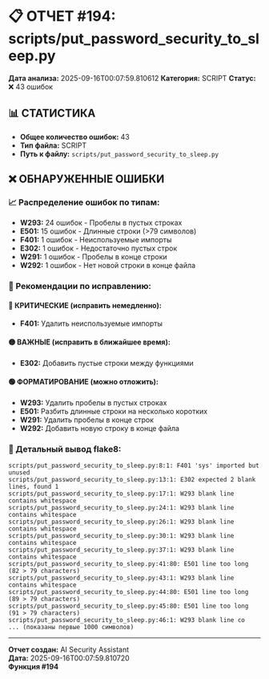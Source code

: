 # 📋 ОТЧЕТ #194: scripts/put_password_security_to_sleep.py

**Дата анализа:** 2025-09-16T00:07:59.810612
**Категория:** SCRIPT
**Статус:** ❌ 43 ошибок

## 📊 СТАТИСТИКА

- **Общее количество ошибок:** 43
- **Тип файла:** SCRIPT
- **Путь к файлу:** `scripts/put_password_security_to_sleep.py`

## ❌ ОБНАРУЖЕННЫЕ ОШИБКИ

### 📈 Распределение ошибок по типам:

- **W293:** 24 ошибок - Пробелы в пустых строках
- **E501:** 15 ошибок - Длинные строки (>79 символов)
- **F401:** 1 ошибок - Неиспользуемые импорты
- **E302:** 1 ошибок - Недостаточно пустых строк
- **W291:** 1 ошибок - Пробелы в конце строки
- **W292:** 1 ошибок - Нет новой строки в конце файла

### 🎯 Рекомендации по исправлению:

#### 🔴 КРИТИЧЕСКИЕ (исправить немедленно):
- **F401:** Удалить неиспользуемые импорты

#### 🟡 ВАЖНЫЕ (исправить в ближайшее время):
- **E302:** Добавить пустые строки между функциями

#### 🟢 ФОРМАТИРОВАНИЕ (можно отложить):
- **W293:** Удалить пробелы в пустых строках
- **E501:** Разбить длинные строки на несколько коротких
- **W291:** Удалить пробелы в конце строк
- **W292:** Добавить новую строку в конце файла

### 📝 Детальный вывод flake8:

```
scripts/put_password_security_to_sleep.py:8:1: F401 'sys' imported but unused
scripts/put_password_security_to_sleep.py:13:1: E302 expected 2 blank lines, found 1
scripts/put_password_security_to_sleep.py:17:1: W293 blank line contains whitespace
scripts/put_password_security_to_sleep.py:24:1: W293 blank line contains whitespace
scripts/put_password_security_to_sleep.py:26:1: W293 blank line contains whitespace
scripts/put_password_security_to_sleep.py:30:1: W293 blank line contains whitespace
scripts/put_password_security_to_sleep.py:37:1: W293 blank line contains whitespace
scripts/put_password_security_to_sleep.py:41:80: E501 line too long (82 > 79 characters)
scripts/put_password_security_to_sleep.py:43:1: W293 blank line contains whitespace
scripts/put_password_security_to_sleep.py:44:80: E501 line too long (89 > 79 characters)
scripts/put_password_security_to_sleep.py:45:80: E501 line too long (91 > 79 characters)
scripts/put_password_security_to_sleep.py:46:1: W293 blank line co
... (показаны первые 1000 символов)
```

---
**Отчет создан:** AI Security Assistant  
**Дата:** 2025-09-16T00:07:59.810720  
**Функция #194**
